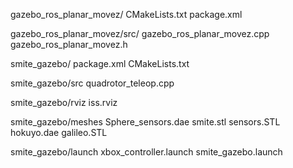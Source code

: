 gazebo_ros_planar_movez/
	CMakeLists.txt
	package.xml

gazebo_ros_planar_movez/src/
	gazebo_ros_planar_movez.cpp
	gazebo_ros_planar_movez.h

smite_gazebo/
	package.xml
	CMakeLists.txt

smite_gazebo/src
	quadrotor_teleop.cpp

smite_gazebo/rviz
	iss.rviz

smite_gazebo/meshes
	Sphere_sensors.dae
	smite.stl
	sensors.STL
	hokuyo.dae
	galileo.STL

smite_gazebo/launch
	xbox_controller.launch
	smite_gazebo.launch